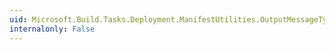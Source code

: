 ```yaml
---
uid: Microsoft.Build.Tasks.Deployment.ManifestUtilities.OutputMessageType
internalonly: False
---
```

